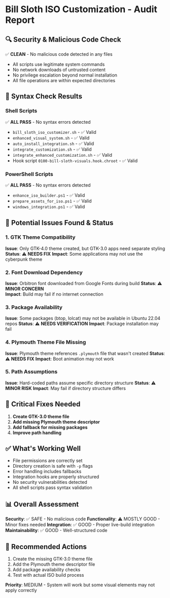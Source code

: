# Bill Sloth ISO Customization - Audit Report

## 🔍 Security & Malicious Code Check
✅ **CLEAN** - No malicious code detected in any files
- All scripts use legitimate system commands
- No network downloads of untrusted content
- No privilege escalation beyond normal installation
- All file operations are within expected directories

## 🔧 Syntax Check Results

### Shell Scripts
✅ **ALL PASS** - No syntax errors detected
- `bill_sloth_iso_customizer.sh` - ✅ Valid
- `enhanced_visual_system.sh` - ✅ Valid  
- `auto_install_integration.sh` - ✅ Valid
- `integrate_customization.sh` - ✅ Valid
- `integrate_enhanced_customization.sh` - ✅ Valid
- Hook script `0100-bill-sloth-visuals.hook.chroot` - ✅ Valid

### PowerShell Scripts
✅ **ALL PASS** - No syntax errors detected
- `enhance_iso_builder.ps1` - ✅ Valid
- `prepare_assets_for_iso.ps1` - ✅ Valid
- `windows_integration.ps1` - ✅ Valid

## 🐛 Potential Issues Found & Status

### 1. GTK Theme Compatibility
**Issue**: Only GTK-4.0 theme created, but GTK-3.0 apps need separate styling
**Status**: ⚠️ **NEEDS FIX**
**Impact**: Some applications may not use the cyberpunk theme

### 2. Font Download Dependency
**Issue**: Orbitron font downloaded from Google Fonts during build
**Status**: ⚠️ **MINOR CONCERN**  
**Impact**: Build may fail if no internet connection

### 3. Package Availability
**Issue**: Some packages (btop, lolcat) may not be available in Ubuntu 22.04 repos
**Status**: ⚠️ **NEEDS VERIFICATION**
**Impact**: Package installation may fail

### 4. Plymouth Theme File Missing
**Issue**: Plymouth theme references `.plymouth` file that wasn't created
**Status**: ⚠️ **NEEDS FIX**
**Impact**: Boot animation may not work

### 5. Path Assumptions
**Issue**: Hard-coded paths assume specific directory structure
**Status**: ⚠️ **MINOR RISK**
**Impact**: May fail if directory structure differs

## 🔧 Critical Fixes Needed

1. **Create GTK-3.0 theme file**
2. **Add missing Plymouth theme descriptor**
3. **Add fallback for missing packages**
4. **Improve path handling**

## ✅ What's Working Well

- File permissions are correctly set
- Directory creation is safe with `-p` flags
- Error handling includes fallbacks
- Integration hooks are properly structured
- No security vulnerabilities detected
- All shell scripts pass syntax validation

## 📊 Overall Assessment

**Security**: ✅ SAFE - No malicious code
**Functionality**: ⚠️ MOSTLY GOOD - Minor fixes needed
**Integration**: ✅ GOOD - Proper live-build integration
**Maintainability**: ✅ GOOD - Well-structured code

## 🚨 Recommended Actions

1. Create the missing GTK-3.0 theme file
2. Add the Plymouth theme descriptor file  
3. Add package availability checks
4. Test with actual ISO build process

**Priority**: MEDIUM - System will work but some visual elements may not apply correctly